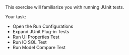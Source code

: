 This exercise will familiarize you with running JUnit tests.

Your task:
  - Open the Run Configurations
  - Expand JUnit Plug-in Tests
  - Run UI Properties Test
  - Run IO SQL Test
  - Run Model Compare Test
